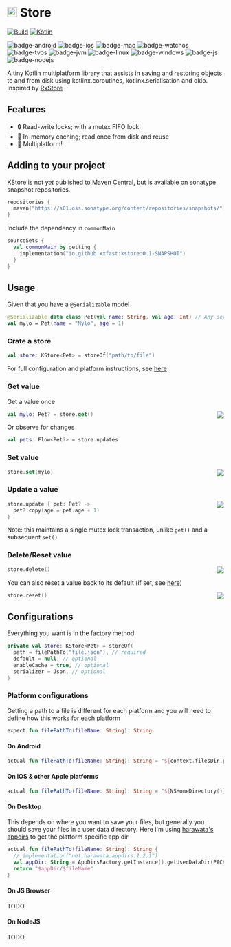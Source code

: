 # <img src="https://kotlinlang.org/assets/images/favicon.svg" height="23"/> Store
[![Build](https://github.com/xxfast/KStore/actions/workflows/build.yml/badge.svg)](https://github.com/xxfast/KStore/actions/workflows/build.yml)
[![Kotlin](https://img.shields.io/badge/Kotlin-1.7.10-blue.svg?style=flat&logo=kotlin)](https://kotlinlang.org)

![badge-android](http://img.shields.io/badge/platform-android-6EDB8D.svg?style=flat)
![badge-ios](http://img.shields.io/badge/platform-ios-CDCDCD.svg?style=flat)
![badge-mac](http://img.shields.io/badge/platform-macos-111111.svg?style=flat)
![badge-watchos](http://img.shields.io/badge/platform-watchos-C0C0C0.svg?style=flat)
![badge-tvos](http://img.shields.io/badge/platform-tvos-808080.svg?style=flat)
![badge-jvm](http://img.shields.io/badge/platform-jvm-DB413D.svg?style=flat)
![badge-linux](http://img.shields.io/badge/platform-linux-2D3F6C.svg?style=flat)
![badge-windows](http://img.shields.io/badge/platform-windows-4D76CD.svg?style=flat)
![badge-js](http://img.shields.io/badge/platform-js-F8DB5D.svg?style=flat)
![badge-nodejs](https://img.shields.io/badge/platform-nodejs-F8DB5D.svg?style=flat)

A tiny Kotlin multiplatform library that assists in saving and restoring objects to and from disk using kotlinx.coroutines, kotlinx.serialisation and okio.
Inspired by [RxStore](https://github.com/Gridstone/RxStore)

## Features
  - 🔒 Read-write locks; with a mutex FIFO lock
  - 💾 In-memory caching; read once from disk and reuse
  - 🕺 Multiplatform!

## Adding to your project

KStore is not _yet_ published to Maven Central, but is available on sonatype snapshot repositories.
```kotlin
repositories {
  maven("https://s01.oss.sonatype.org/content/repositories/snapshots/")
}
```

Include the dependency in `commonMain`
```kotlin
sourceSets {
  val commonMain by getting {
    implementation("io.github.xxfast:kstore:0.1-SNAPSHOT")
  }
}
```

## Usage
Given that you have a `@Serializable` model
```kotlin
@Serializable data class Pet(val name: String, val age: Int) // Any serializable
val mylo = Pet(name = "Mylo", age = 1)
```

### Crate a store
```kotlin
val store: KStore<Pet> = storeOf("path/to/file")
```
For full configuration and platform instructions, see [here](#configurations)

### Get value

Get a value once

<img src="https://user-images.githubusercontent.com/13775137/188902401-121fd1a2-c506-4982-82dd-c8c4404c81a0.png" align="right"/>

```kotlin
val mylo: Pet? = store.get()
```

Or observe for changes
```kotlin
val pets: Flow<Pet?> = store.updates
```

### Set value  

<img src="https://user-images.githubusercontent.com/13775137/188902401-121fd1a2-c506-4982-82dd-c8c4404c81a0.png" align="right"/>

```kotlin
store.set(mylo)
```

### Update a value

<img src="https://user-images.githubusercontent.com/13775137/188902401-121fd1a2-c506-4982-82dd-c8c4404c81a0.png" align="right"/>

```kotlin
store.update { pet: Pet? ->
  pet?.copy(age = pet.age + 1)
}
```

Note: this maintains a single mutex lock transaction, unlike `get()` and a subsequent `set()`

### Delete/Reset value

<img src="https://user-images.githubusercontent.com/13775137/188902401-121fd1a2-c506-4982-82dd-c8c4404c81a0.png" align="right"/>

```kotlin
store.delete()
```

You can also reset a value back to its default (if set, see [here](#configurations))

<img src="https://user-images.githubusercontent.com/13775137/188902401-121fd1a2-c506-4982-82dd-c8c4404c81a0.png" align="right"/>

```kotlin
store.reset()
```

## Configurations

Everything you want is in the factory method
```kotlin
private val store: KStore<Pet> = storeOf(
  path = filePathTo("file.json"), // required
  default = null, // optional
  enableCache = true, // optional
  serializer = Json, // optional
)
```

### Platform configurations

Getting a path to a file is different for each platform and you will need to define how this works for each platform 
```kotlin
expect fun filePathTo(fileName: String): String
```

#### On Android
```kotlin
actual fun filePathTo(fileName: String): String = "${context.filesDir.path}/$fileName"
```

#### On iOS & other Apple platforms
```kotlin
actual fun filePathTo(fileName: String): String = "${NSHomeDirectory()}/$fileName"
```

#### On Desktop
This depends on where you want to save your files, but generally you should save your files in a user data directory.
Here i'm using [harawata's appdirs](https://github.com/harawata/appdirs) to get the platform specific app dir
```kotlin
actual fun filePathTo(fileName: String): String {
  // implementation("net.harawata:appdirs:1.2.1")
  val appDir: String = AppDirsFactory.getInstance().getUserDataDir(PACKAGE_NAME, VERSION, ORGANISATION)
  return "$appDir/$fileName"
}
```

#### On JS Browser

TODO

#### On NodeJS

TODO
